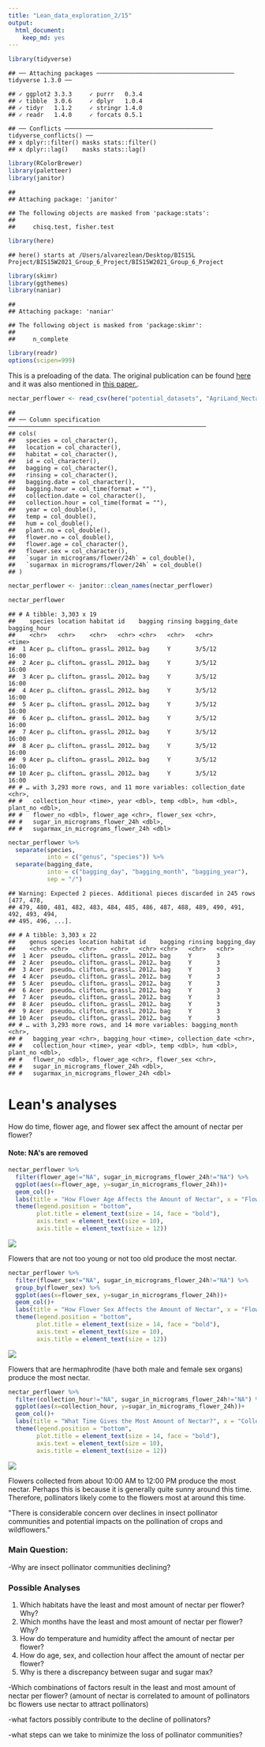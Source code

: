 ```yaml
---
title: "Lean_data_exploration_2/15"
output: 
  html_document: 
    keep_md: yes
---
```





```r
library(tidyverse)
```

```
## ── Attaching packages ─────────────────────────────────────── tidyverse 1.3.0 ──
```

```
## ✓ ggplot2 3.3.3     ✓ purrr   0.3.4
## ✓ tibble  3.0.6     ✓ dplyr   1.0.4
## ✓ tidyr   1.1.2     ✓ stringr 1.4.0
## ✓ readr   1.4.0     ✓ forcats 0.5.1
```

```
## ── Conflicts ────────────────────────────────────────── tidyverse_conflicts() ──
## x dplyr::filter() masks stats::filter()
## x dplyr::lag()    masks stats::lag()
```

```r
library(RColorBrewer)
library(paletteer)
library(janitor)
```

```
## 
## Attaching package: 'janitor'
```

```
## The following objects are masked from 'package:stats':
## 
##     chisq.test, fisher.test
```

```r
library(here)
```

```
## here() starts at /Users/alvarezlean/Desktop/BIS15L Project/BIS15W2021_Group_6_Project/BIS15W2021_Group_6_Project
```

```r
library(skimr)
library(ggthemes)
library(naniar)
```

```
## 
## Attaching package: 'naniar'
```

```
## The following object is masked from 'package:skimr':
## 
##     n_complete
```

```r
library(readr)
options(scipen=999)
```

This is a preloading of the data. The original publication can be found [here](https://doi.org/10.1038/nature16532) and it was also mentioned in [this paper.](https://doi.org/10.1111/2041-210X.12779).

```r
nectar_perflower <- read_csv(here("potential_datasets", "AgriLand_Nectar_perflower.csv"))
```

```
## 
## ── Column specification ────────────────────────────────────────────────────────
## cols(
##   species = col_character(),
##   location = col_character(),
##   habitat = col_character(),
##   id = col_character(),
##   bagging = col_character(),
##   rinsing = col_character(),
##   bagging.date = col_character(),
##   bagging.hour = col_time(format = ""),
##   collection.date = col_character(),
##   collection.hour = col_time(format = ""),
##   year = col_double(),
##   temp = col_double(),
##   hum = col_double(),
##   plant.no = col_double(),
##   flower.no = col_double(),
##   flower.age = col_character(),
##   flower.sex = col_character(),
##   `sugar in micrograms/flower/24h` = col_double(),
##   `sugarmax in micrograms/flower/24h` = col_double()
## )
```


```r
nectar_perflower <- janitor::clean_names(nectar_perflower)
```


```r
nectar_perflower
```

```
## # A tibble: 3,303 x 19
##    species location habitat id    bagging rinsing bagging_date bagging_hour
##    <chr>   <chr>    <chr>   <chr> <chr>   <chr>   <chr>        <time>      
##  1 Acer p… clifton… grassl… 2012… bag     Y       3/5/12       16:00       
##  2 Acer p… clifton… grassl… 2012… bag     Y       3/5/12       16:00       
##  3 Acer p… clifton… grassl… 2012… bag     Y       3/5/12       16:00       
##  4 Acer p… clifton… grassl… 2012… bag     Y       3/5/12       16:00       
##  5 Acer p… clifton… grassl… 2012… bag     Y       3/5/12       16:00       
##  6 Acer p… clifton… grassl… 2012… bag     Y       3/5/12       16:00       
##  7 Acer p… clifton… grassl… 2012… bag     Y       3/5/12       16:00       
##  8 Acer p… clifton… grassl… 2012… bag     Y       3/5/12       16:00       
##  9 Acer p… clifton… grassl… 2012… bag     Y       3/5/12       16:00       
## 10 Acer p… clifton… grassl… 2012… bag     Y       3/5/12       16:00       
## # … with 3,293 more rows, and 11 more variables: collection_date <chr>,
## #   collection_hour <time>, year <dbl>, temp <dbl>, hum <dbl>, plant_no <dbl>,
## #   flower_no <dbl>, flower_age <chr>, flower_sex <chr>,
## #   sugar_in_micrograms_flower_24h <dbl>,
## #   sugarmax_in_micrograms_flower_24h <dbl>
```



```r
nectar_perflower %>% 
  separate(species,
           into = c("genus", "species")) %>% 
  separate(bagging_date,
           into = c("bagging_day", "bagging_month", "bagging_year"),
           sep = "/")
```

```
## Warning: Expected 2 pieces. Additional pieces discarded in 245 rows [477, 478,
## 479, 480, 481, 482, 483, 484, 485, 486, 487, 488, 489, 490, 491, 492, 493, 494,
## 495, 496, ...].
```

```
## # A tibble: 3,303 x 22
##    genus species location habitat id    bagging rinsing bagging_day
##    <chr> <chr>   <chr>    <chr>   <chr> <chr>   <chr>   <chr>      
##  1 Acer  pseudo… clifton… grassl… 2012… bag     Y       3          
##  2 Acer  pseudo… clifton… grassl… 2012… bag     Y       3          
##  3 Acer  pseudo… clifton… grassl… 2012… bag     Y       3          
##  4 Acer  pseudo… clifton… grassl… 2012… bag     Y       3          
##  5 Acer  pseudo… clifton… grassl… 2012… bag     Y       3          
##  6 Acer  pseudo… clifton… grassl… 2012… bag     Y       3          
##  7 Acer  pseudo… clifton… grassl… 2012… bag     Y       3          
##  8 Acer  pseudo… clifton… grassl… 2012… bag     Y       3          
##  9 Acer  pseudo… clifton… grassl… 2012… bag     Y       3          
## 10 Acer  pseudo… clifton… grassl… 2012… bag     Y       3          
## # … with 3,293 more rows, and 14 more variables: bagging_month <chr>,
## #   bagging_year <chr>, bagging_hour <time>, collection_date <chr>,
## #   collection_hour <time>, year <dbl>, temp <dbl>, hum <dbl>, plant_no <dbl>,
## #   flower_no <dbl>, flower_age <chr>, flower_sex <chr>,
## #   sugar_in_micrograms_flower_24h <dbl>,
## #   sugarmax_in_micrograms_flower_24h <dbl>
```


# Lean's analyses
How do time, flower age, and flower sex affect the amount of nectar per flower?


#### Note: NA's are removed

```r
nectar_perflower %>% 
  filter(flower_age!="NA", sugar_in_micrograms_flower_24h!="NA") %>% 
  ggplot(aes(x=flower_age, y=sugar_in_micrograms_flower_24h))+
  geom_col()+
  labs(title = "How Flower Age Affects the Amount of Nectar", x = "Flower Age", y = "Sugar Collected by Flower in 24 Hours (mg)") +
  theme(legend.position = "bottom",
        plot.title = element_text(size = 14, face = "bold"),
        axis.text = element_text(size = 10),
        axis.title = element_text(size = 12))
```

![](Lean_exploration_files/figure-html/unnamed-chunk-6-1.png)<!-- -->

Flowers that are not too young or not too old produce the most nectar. 





```r
nectar_perflower %>% 
  filter(flower_sex!="NA", sugar_in_micrograms_flower_24h!="NA") %>% 
  group_by(flower_sex) %>% 
  ggplot(aes(x=flower_sex, y=sugar_in_micrograms_flower_24h))+
  geom_col()+
  labs(title = "How Flower Sex Affects the Amount of Nectar", x = "Flower Sex", y = "Sugar Collected by Flower in 24 Hours (mg)") +
  theme(legend.position = "bottom",
        plot.title = element_text(size = 14, face = "bold"),
        axis.text = element_text(size = 10),
        axis.title = element_text(size = 12))
```

![](Lean_exploration_files/figure-html/unnamed-chunk-7-1.png)<!-- -->

Flowers that are hermaphrodite (have both male and female sex organs) produce the most nectar. 




```r
nectar_perflower %>% 
  filter(collection_hour!="NA", sugar_in_micrograms_flower_24h!="NA") %>% 
  ggplot(aes(x=collection_hour, y=sugar_in_micrograms_flower_24h))+
  geom_col()+
  labs(title = "What Time Gives the Most Amount of Nectar?", x = "Collection Hour", y = "Sugar Collected by Flower in 24 Hours (mg)") +
  theme(legend.position = "bottom",
        plot.title = element_text(size = 14, face = "bold"),
        axis.text = element_text(size = 10),
        axis.title = element_text(size = 12))
```

![](Lean_exploration_files/figure-html/unnamed-chunk-8-1.png)<!-- -->

Flowers collected from about 10:00 AM to 12:00 PM produce the most nectar. Perhaps this is because it is generally quite sunny around this time. Therefore, pollinators likely come to the flowers most at around this time. 



"There is considerable concern over declines in insect pollinator communities and potential impacts on the pollination of crops and wildflowers."

### Main Question:
-Why are insect pollinator communities declining?

### Possible Analyses
1. Which habitats have the least and most amount of nectar per flower? Why?
2. Which months have the least and most amount of nectar per flower? Why?
2. How do temperature and humidity affect the amount of nectar per flower?
3. How do age, sex, and collection hour affect the amount of nectar per flower?
4. Why is there a discrepancy between sugar and sugar max?

-Which combinations of factors result in the least and most amount of nectar per flower? 
  (amount of nectar is correlated to amount of pollinators bc flowers use nectar to attract pollinators)
  
-what factors possibly contribute to the decline of pollinators?

-what steps can we take to minimize the loss of pollinator communities?
